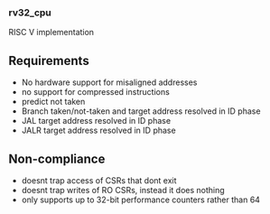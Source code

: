 ### rv32_cpu

RISC V implementation

## Requirements 

* No hardware support for misaligned addresses 
* no support for compressed instructions
* predict not taken 
* Branch taken/not-taken and target address resolved in ID phase
* JAL target address resolved in ID phase
* JALR target address resolved in ID phase 


## Non-compliance

* doesnt trap access of CSRs that dont exit
* doesnt trap writes of RO CSRs, instead it does nothing
* only supports up to 32-bit performance counters rather than 64